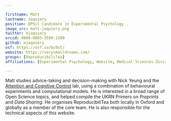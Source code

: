 ```yaml
---

firstname: Matt
lastname: Jaquiery
position: DPhil Candidate in Experimental Psychology
image_src: matt-jaquiery.png
twitter: mjaquiery
orcid: 0000-0003-3599-1580
github: mjaquiery
osf: https://osf.io/bc9xt/
website: https://verysmalldreams.com/
groups: [ReproducibiliTea]
affiliations: [Experimental Psychology, Website, Medical Sciences Division]

---
```


Matt studies advice-taking and decision-making with Nick Yeung and the [Attention and Cognitive Control](https://www.oxacclab.org/) lab, using a combination of behavioural experiments and computational models. He is interested in a broad range of Open Science topics, and helped compile the UKRN Primers on *Preprints* and *Data Sharing*. He organises ReproducibiliTea both locally in Oxford and globally as a member of the core team. He is also responsible for the technical aspects of this website. 
